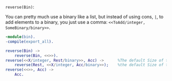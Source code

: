 `reverse(Bin)`:

You can pretty much use a binary like a list, but instead of using cons, `|`, to add elements to a binary, you just use a comma: `<<ToAdd/integer, SomeBinary/binary>>`.

```erlang
-module(bin).
-compile(export_all).

reverse(Bin) ->
    reverse(Bin, <<>>).
reverse(<<X/integer, Rest/binary>>, Acc) ->      %The default Size of the integer type is 1 byte, and
    reverse(Rest, <<X/integer, Acc/binary>>);    %the default Size of the binary type is the Size of the specified binary.
reverse(<<>>, Acc) ->
    Acc.
```
